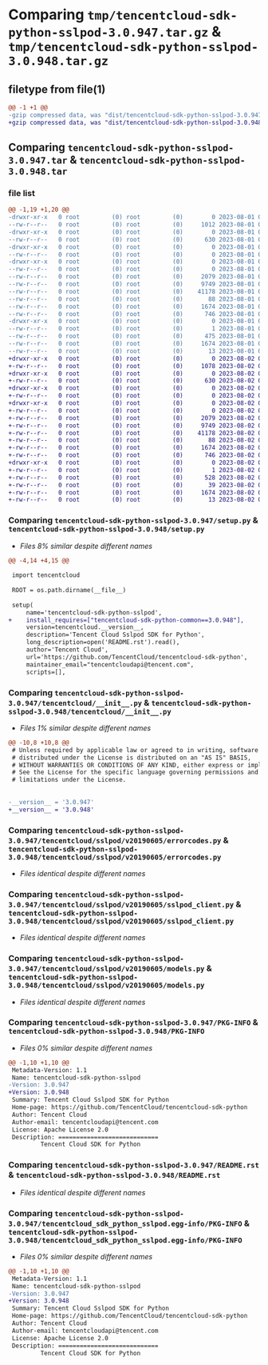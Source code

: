# Comparing `tmp/tencentcloud-sdk-python-sslpod-3.0.947.tar.gz` & `tmp/tencentcloud-sdk-python-sslpod-3.0.948.tar.gz`

## filetype from file(1)

```diff
@@ -1 +1 @@
-gzip compressed data, was "dist/tencentcloud-sdk-python-sslpod-3.0.947.tar", last modified: Tue Aug  1 00:55:33 2023, max compression
+gzip compressed data, was "dist/tencentcloud-sdk-python-sslpod-3.0.948.tar", last modified: Wed Aug  2 00:37:01 2023, max compression
```

## Comparing `tencentcloud-sdk-python-sslpod-3.0.947.tar` & `tencentcloud-sdk-python-sslpod-3.0.948.tar`

### file list

```diff
@@ -1,19 +1,20 @@
-drwxr-xr-x   0 root         (0) root         (0)        0 2023-08-01 00:55:33.000000 tencentcloud-sdk-python-sslpod-3.0.947/
--rw-r--r--   0 root         (0) root         (0)     1012 2023-08-01 00:55:33.000000 tencentcloud-sdk-python-sslpod-3.0.947/setup.py
-drwxr-xr-x   0 root         (0) root         (0)        0 2023-08-01 00:55:33.000000 tencentcloud-sdk-python-sslpod-3.0.947/tencentcloud/
--rw-r--r--   0 root         (0) root         (0)      630 2023-08-01 00:55:33.000000 tencentcloud-sdk-python-sslpod-3.0.947/tencentcloud/__init__.py
-drwxr-xr-x   0 root         (0) root         (0)        0 2023-08-01 00:55:33.000000 tencentcloud-sdk-python-sslpod-3.0.947/tencentcloud/sslpod/
--rw-r--r--   0 root         (0) root         (0)        0 2023-08-01 00:55:33.000000 tencentcloud-sdk-python-sslpod-3.0.947/tencentcloud/sslpod/__init__.py
-drwxr-xr-x   0 root         (0) root         (0)        0 2023-08-01 00:55:33.000000 tencentcloud-sdk-python-sslpod-3.0.947/tencentcloud/sslpod/v20190605/
--rw-r--r--   0 root         (0) root         (0)        0 2023-08-01 00:55:33.000000 tencentcloud-sdk-python-sslpod-3.0.947/tencentcloud/sslpod/v20190605/__init__.py
--rw-r--r--   0 root         (0) root         (0)     2079 2023-08-01 00:55:33.000000 tencentcloud-sdk-python-sslpod-3.0.947/tencentcloud/sslpod/v20190605/errorcodes.py
--rw-r--r--   0 root         (0) root         (0)     9749 2023-08-01 00:55:33.000000 tencentcloud-sdk-python-sslpod-3.0.947/tencentcloud/sslpod/v20190605/sslpod_client.py
--rw-r--r--   0 root         (0) root         (0)    41178 2023-08-01 00:55:33.000000 tencentcloud-sdk-python-sslpod-3.0.947/tencentcloud/sslpod/v20190605/models.py
--rw-r--r--   0 root         (0) root         (0)       88 2023-08-01 00:55:33.000000 tencentcloud-sdk-python-sslpod-3.0.947/setup.cfg
--rw-r--r--   0 root         (0) root         (0)     1674 2023-08-01 00:55:33.000000 tencentcloud-sdk-python-sslpod-3.0.947/PKG-INFO
--rw-r--r--   0 root         (0) root         (0)      746 2023-08-01 00:55:33.000000 tencentcloud-sdk-python-sslpod-3.0.947/README.rst
-drwxr-xr-x   0 root         (0) root         (0)        0 2023-08-01 00:55:33.000000 tencentcloud-sdk-python-sslpod-3.0.947/tencentcloud_sdk_python_sslpod.egg-info/
--rw-r--r--   0 root         (0) root         (0)        1 2023-08-01 00:55:33.000000 tencentcloud-sdk-python-sslpod-3.0.947/tencentcloud_sdk_python_sslpod.egg-info/dependency_links.txt
--rw-r--r--   0 root         (0) root         (0)      475 2023-08-01 00:55:33.000000 tencentcloud-sdk-python-sslpod-3.0.947/tencentcloud_sdk_python_sslpod.egg-info/SOURCES.txt
--rw-r--r--   0 root         (0) root         (0)     1674 2023-08-01 00:55:33.000000 tencentcloud-sdk-python-sslpod-3.0.947/tencentcloud_sdk_python_sslpod.egg-info/PKG-INFO
--rw-r--r--   0 root         (0) root         (0)       13 2023-08-01 00:55:33.000000 tencentcloud-sdk-python-sslpod-3.0.947/tencentcloud_sdk_python_sslpod.egg-info/top_level.txt
+drwxr-xr-x   0 root         (0) root         (0)        0 2023-08-02 00:37:01.000000 tencentcloud-sdk-python-sslpod-3.0.948/
+-rw-r--r--   0 root         (0) root         (0)     1078 2023-08-02 00:37:01.000000 tencentcloud-sdk-python-sslpod-3.0.948/setup.py
+drwxr-xr-x   0 root         (0) root         (0)        0 2023-08-02 00:37:01.000000 tencentcloud-sdk-python-sslpod-3.0.948/tencentcloud/
+-rw-r--r--   0 root         (0) root         (0)      630 2023-08-02 00:37:01.000000 tencentcloud-sdk-python-sslpod-3.0.948/tencentcloud/__init__.py
+drwxr-xr-x   0 root         (0) root         (0)        0 2023-08-02 00:37:01.000000 tencentcloud-sdk-python-sslpod-3.0.948/tencentcloud/sslpod/
+-rw-r--r--   0 root         (0) root         (0)        0 2023-08-02 00:37:01.000000 tencentcloud-sdk-python-sslpod-3.0.948/tencentcloud/sslpod/__init__.py
+drwxr-xr-x   0 root         (0) root         (0)        0 2023-08-02 00:37:01.000000 tencentcloud-sdk-python-sslpod-3.0.948/tencentcloud/sslpod/v20190605/
+-rw-r--r--   0 root         (0) root         (0)        0 2023-08-02 00:37:01.000000 tencentcloud-sdk-python-sslpod-3.0.948/tencentcloud/sslpod/v20190605/__init__.py
+-rw-r--r--   0 root         (0) root         (0)     2079 2023-08-02 00:37:01.000000 tencentcloud-sdk-python-sslpod-3.0.948/tencentcloud/sslpod/v20190605/errorcodes.py
+-rw-r--r--   0 root         (0) root         (0)     9749 2023-08-02 00:37:01.000000 tencentcloud-sdk-python-sslpod-3.0.948/tencentcloud/sslpod/v20190605/sslpod_client.py
+-rw-r--r--   0 root         (0) root         (0)    41178 2023-08-02 00:37:01.000000 tencentcloud-sdk-python-sslpod-3.0.948/tencentcloud/sslpod/v20190605/models.py
+-rw-r--r--   0 root         (0) root         (0)       88 2023-08-02 00:37:01.000000 tencentcloud-sdk-python-sslpod-3.0.948/setup.cfg
+-rw-r--r--   0 root         (0) root         (0)     1674 2023-08-02 00:37:01.000000 tencentcloud-sdk-python-sslpod-3.0.948/PKG-INFO
+-rw-r--r--   0 root         (0) root         (0)      746 2023-08-02 00:37:01.000000 tencentcloud-sdk-python-sslpod-3.0.948/README.rst
+drwxr-xr-x   0 root         (0) root         (0)        0 2023-08-02 00:37:01.000000 tencentcloud-sdk-python-sslpod-3.0.948/tencentcloud_sdk_python_sslpod.egg-info/
+-rw-r--r--   0 root         (0) root         (0)        1 2023-08-02 00:37:01.000000 tencentcloud-sdk-python-sslpod-3.0.948/tencentcloud_sdk_python_sslpod.egg-info/dependency_links.txt
+-rw-r--r--   0 root         (0) root         (0)      528 2023-08-02 00:37:01.000000 tencentcloud-sdk-python-sslpod-3.0.948/tencentcloud_sdk_python_sslpod.egg-info/SOURCES.txt
+-rw-r--r--   0 root         (0) root         (0)       39 2023-08-02 00:37:01.000000 tencentcloud-sdk-python-sslpod-3.0.948/tencentcloud_sdk_python_sslpod.egg-info/requires.txt
+-rw-r--r--   0 root         (0) root         (0)     1674 2023-08-02 00:37:01.000000 tencentcloud-sdk-python-sslpod-3.0.948/tencentcloud_sdk_python_sslpod.egg-info/PKG-INFO
+-rw-r--r--   0 root         (0) root         (0)       13 2023-08-02 00:37:01.000000 tencentcloud-sdk-python-sslpod-3.0.948/tencentcloud_sdk_python_sslpod.egg-info/top_level.txt
```

### Comparing `tencentcloud-sdk-python-sslpod-3.0.947/setup.py` & `tencentcloud-sdk-python-sslpod-3.0.948/setup.py`

 * *Files 8% similar despite different names*

```diff
@@ -4,14 +4,15 @@
 
 import tencentcloud
 
 ROOT = os.path.dirname(__file__)
 
 setup(
     name='tencentcloud-sdk-python-sslpod',
+    install_requires=["tencentcloud-sdk-python-common==3.0.948"],
     version=tencentcloud.__version__,
     description='Tencent Cloud Sslpod SDK for Python',
     long_description=open('README.rst').read(),
     author='Tencent Cloud',
     url='https://github.com/TencentCloud/tencentcloud-sdk-python',
     maintainer_email="tencentcloudapi@tencent.com",
     scripts=[],
```

### Comparing `tencentcloud-sdk-python-sslpod-3.0.947/tencentcloud/__init__.py` & `tencentcloud-sdk-python-sslpod-3.0.948/tencentcloud/__init__.py`

 * *Files 1% similar despite different names*

```diff
@@ -10,8 +10,8 @@
 # Unless required by applicable law or agreed to in writing, software
 # distributed under the License is distributed on an "AS IS" BASIS,
 # WITHOUT WARRANTIES OR CONDITIONS OF ANY KIND, either express or implied.
 # See the License for the specific language governing permissions and
 # limitations under the License.
 
 
-__version__ = '3.0.947'
+__version__ = '3.0.948'
```

### Comparing `tencentcloud-sdk-python-sslpod-3.0.947/tencentcloud/sslpod/v20190605/errorcodes.py` & `tencentcloud-sdk-python-sslpod-3.0.948/tencentcloud/sslpod/v20190605/errorcodes.py`

 * *Files identical despite different names*

### Comparing `tencentcloud-sdk-python-sslpod-3.0.947/tencentcloud/sslpod/v20190605/sslpod_client.py` & `tencentcloud-sdk-python-sslpod-3.0.948/tencentcloud/sslpod/v20190605/sslpod_client.py`

 * *Files identical despite different names*

### Comparing `tencentcloud-sdk-python-sslpod-3.0.947/tencentcloud/sslpod/v20190605/models.py` & `tencentcloud-sdk-python-sslpod-3.0.948/tencentcloud/sslpod/v20190605/models.py`

 * *Files identical despite different names*

### Comparing `tencentcloud-sdk-python-sslpod-3.0.947/PKG-INFO` & `tencentcloud-sdk-python-sslpod-3.0.948/PKG-INFO`

 * *Files 0% similar despite different names*

```diff
@@ -1,10 +1,10 @@
 Metadata-Version: 1.1
 Name: tencentcloud-sdk-python-sslpod
-Version: 3.0.947
+Version: 3.0.948
 Summary: Tencent Cloud Sslpod SDK for Python
 Home-page: https://github.com/TencentCloud/tencentcloud-sdk-python
 Author: Tencent Cloud
 Author-email: tencentcloudapi@tencent.com
 License: Apache License 2.0
 Description: ============================
         Tencent Cloud SDK for Python
```

### Comparing `tencentcloud-sdk-python-sslpod-3.0.947/README.rst` & `tencentcloud-sdk-python-sslpod-3.0.948/README.rst`

 * *Files identical despite different names*

### Comparing `tencentcloud-sdk-python-sslpod-3.0.947/tencentcloud_sdk_python_sslpod.egg-info/PKG-INFO` & `tencentcloud-sdk-python-sslpod-3.0.948/tencentcloud_sdk_python_sslpod.egg-info/PKG-INFO`

 * *Files 0% similar despite different names*

```diff
@@ -1,10 +1,10 @@
 Metadata-Version: 1.1
 Name: tencentcloud-sdk-python-sslpod
-Version: 3.0.947
+Version: 3.0.948
 Summary: Tencent Cloud Sslpod SDK for Python
 Home-page: https://github.com/TencentCloud/tencentcloud-sdk-python
 Author: Tencent Cloud
 Author-email: tencentcloudapi@tencent.com
 License: Apache License 2.0
 Description: ============================
         Tencent Cloud SDK for Python
```

